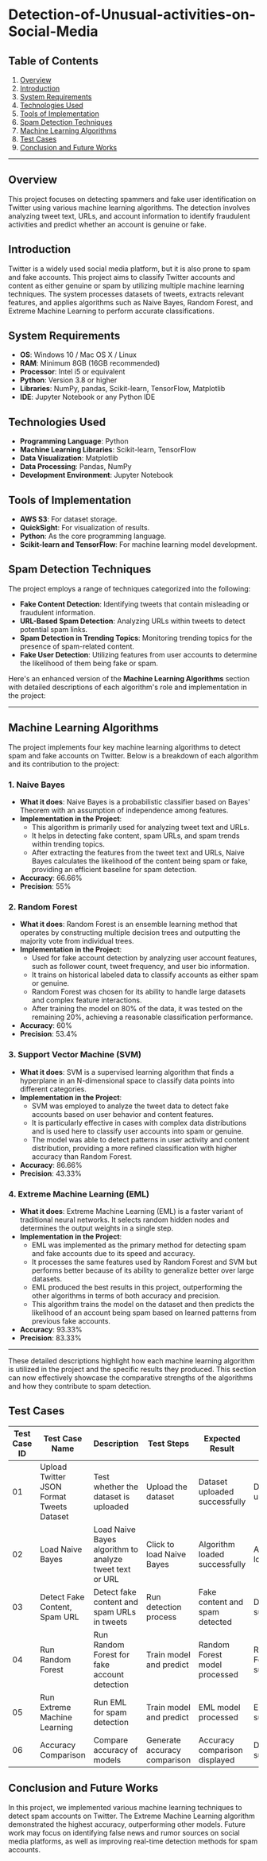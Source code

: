 # Detection-of-Unusual-activities-on-Social-Media


## Table of Contents
1. [Overview](#overview)
2. [Introduction](#introduction)
3. [System Requirements](#system-requirements)
4. [Technologies Used](#technologies-used)
5. [Tools of Implementation](#tools-of-implementation)
6. [Spam Detection Techniques](#spam-detection-techniques)
7. [Machine Learning Algorithms](#machine-learning-algorithms)
8. [Test Cases](#test-cases)
9. [Conclusion and Future Works](#conclusion-and-future-works)

---

## Overview
This project focuses on detecting spammers and fake user identification on Twitter using various machine learning algorithms. The detection involves analyzing tweet text, URLs, and account information to identify fraudulent activities and predict whether an account is genuine or fake.

## Introduction
Twitter is a widely used social media platform, but it is also prone to spam and fake accounts. This project aims to classify Twitter accounts and content as either genuine or spam by utilizing multiple machine learning techniques. The system processes datasets of tweets, extracts relevant features, and applies algorithms such as Naive Bayes, Random Forest, and Extreme Machine Learning to perform accurate classifications.

## System Requirements
- **OS**: Windows 10 / Mac OS X / Linux
- **RAM**: Minimum 8GB (16GB recommended)
- **Processor**: Intel i5 or equivalent
- **Python**: Version 3.8 or higher
- **Libraries**: NumPy, pandas, Scikit-learn, TensorFlow, Matplotlib
- **IDE**: Jupyter Notebook or any Python IDE

## Technologies Used
- **Programming Language**: Python
- **Machine Learning Libraries**: Scikit-learn, TensorFlow
- **Data Visualization**: Matplotlib
- **Data Processing**: Pandas, NumPy
- **Development Environment**: Jupyter Notebook

## Tools of Implementation
- **AWS S3**: For dataset storage.
- **QuickSight**: For visualization of results.
- **Python**: As the core programming language.
- **Scikit-learn and TensorFlow**: For machine learning model development.
  
## Spam Detection Techniques
The project employs a range of techniques categorized into the following:

- **Fake Content Detection**: Identifying tweets that contain misleading or fraudulent information.
- **URL-Based Spam Detection**: Analyzing URLs within tweets to detect potential spam links.
- **Spam Detection in Trending Topics**: Monitoring trending topics for the presence of spam-related content.
- **Fake User Detection**: Utilizing features from user accounts to determine the likelihood of them being fake or spam.

Here's an enhanced version of the **Machine Learning Algorithms** section with detailed descriptions of each algorithm's role and implementation in the project:

---

## Machine Learning Algorithms

The project implements four key machine learning algorithms to detect spam and fake accounts on Twitter. Below is a breakdown of each algorithm and its contribution to the project:

### 1. **Naive Bayes**
   - **What it does**: Naive Bayes is a probabilistic classifier based on Bayes' Theorem with an assumption of independence among features.
   - **Implementation in the Project**: 
     - This algorithm is primarily used for analyzing tweet text and URLs.
     - It helps in detecting fake content, spam URLs, and spam trends within trending topics.
     - After extracting the features from the tweet text and URLs, Naive Bayes calculates the likelihood of the content being spam or fake, providing an efficient baseline for spam detection.
   - **Accuracy**: 66.66%
   - **Precision**: 55%

### 2. **Random Forest**
   - **What it does**: Random Forest is an ensemble learning method that operates by constructing multiple decision trees and outputting the majority vote from individual trees.
   - **Implementation in the Project**:
     - Used for fake account detection by analyzing user account features, such as follower count, tweet frequency, and user bio information.
     - It trains on historical labeled data to classify accounts as either spam or genuine.
     - Random Forest was chosen for its ability to handle large datasets and complex feature interactions.
     - After training the model on 80% of the data, it was tested on the remaining 20%, achieving a reasonable classification performance.
   - **Accuracy**: 60%
   - **Precision**: 53.4%

### 3. **Support Vector Machine (SVM)**
   - **What it does**: SVM is a supervised learning algorithm that finds a hyperplane in an N-dimensional space to classify data points into different categories.
   - **Implementation in the Project**:
     - SVM was employed to analyze the tweet data to detect fake accounts based on user behavior and content features.
     - It is particularly effective in cases with complex data distributions and is used here to classify user accounts into spam or genuine.
     - The model was able to detect patterns in user activity and content distribution, providing a more refined classification with higher accuracy than Random Forest.
   - **Accuracy**: 86.66%
   - **Precision**: 43.33%

### 4. **Extreme Machine Learning (EML)**
   - **What it does**: Extreme Machine Learning (EML) is a faster variant of traditional neural networks. It selects random hidden nodes and determines the output weights in a single step.
   - **Implementation in the Project**:
     - EML was implemented as the primary method for detecting spam and fake accounts due to its speed and accuracy.
     - It processes the same features used by Random Forest and SVM but performs better because of its ability to generalize better over large datasets.
     - EML produced the best results in this project, outperforming the other algorithms in terms of both accuracy and precision.
     - This algorithm trains the model on the dataset and then predicts the likelihood of an account being spam based on learned patterns from previous fake accounts.
   - **Accuracy**: 93.33%
   - **Precision**: 83.33%

---

These detailed descriptions highlight how each machine learning algorithm is utilized in the project and the specific results they produced. This section can now effectively showcase the comparative strengths of the algorithms and how they contribute to spam detection.

## Test Cases

| Test Case ID | Test Case Name | Description | Test Steps | Expected Result | Actual Result | Status | Priority |
|--------------|----------------|-------------|------------|-----------------|---------------|--------|----------|
| 01 | Upload Twitter JSON Format Tweets Dataset | Test whether the dataset is uploaded | Upload the dataset | Dataset uploaded successfully | Dataset uploaded | Passed | High |
| 02 | Load Naive Bayes | Load Naive Bayes algorithm to analyze tweet text or URL | Click to load Naive Bayes | Algorithm loaded successfully | Algorithm loaded | Passed | High |
| 03 | Detect Fake Content, Spam URL | Detect fake content and spam URLs in tweets | Run detection process | Fake content and spam detected | Detected successfully | Passed | High |
| 04 | Run Random Forest | Run Random Forest for fake account detection | Train model and predict | Random Forest model processed | Random Forest run successfully | Passed | High |
| 05 | Run Extreme Machine Learning | Run EML for spam detection | Train model and predict | EML model processed | EML run successfully | Passed | High |
| 06 | Accuracy Comparison | Compare accuracy of models | Generate accuracy comparison | Accuracy comparison displayed | Displayed successfully | Passed | High |

## Conclusion and Future Works
In this project, we implemented various machine learning techniques to detect spam accounts on Twitter. The Extreme Machine Learning algorithm demonstrated the highest accuracy, outperforming other models. Future work may focus on identifying false news and rumor sources on social media platforms, as well as improving real-time detection methods for spam accounts.
